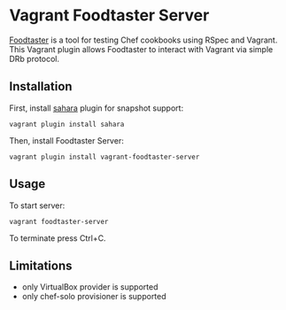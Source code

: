 # Vagrant Foodtaster Server

[Foodtaster](http://github.com/mlapshin/foodtaster) is a tool for
testing Chef cookbooks using RSpec and Vagrant. This Vagrant plugin
allows Foodtaster to interact with Vagrant via simple DRb protocol.

## Installation

First, install [sahara](http://github.com/jedi4ever/sahara/) plugin for snapshot support:

    vagrant plugin install sahara

Then, install Foodtaster Server:

    vagrant plugin install vagrant-foodtaster-server

## Usage

To start server:

    vagrant foodtaster-server

To terminate press Ctrl+C.

## Limitations

*   only VirtualBox provider is supported
*   only chef-solo provisioner is supported